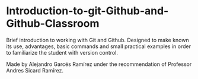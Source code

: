 # Introduction-to-git-Github-and-Github-Classroom

Brief introduction to working with Git and Github. Designed to make known its use, advantages, 
basic commands and small practical examples in order to familiarize the student with version control.

Made by Alejandro Garcés Ramírez under the recommendation of Professor Andres Sicard Ramírez.
